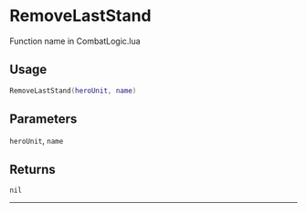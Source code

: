 # RemoveLastStand
Function name in CombatLogic.lua
## Usage
```lua
RemoveLastStand(heroUnit, name)
```
## Parameters
`heroUnit`, `name`
## Returns
`nil`

---